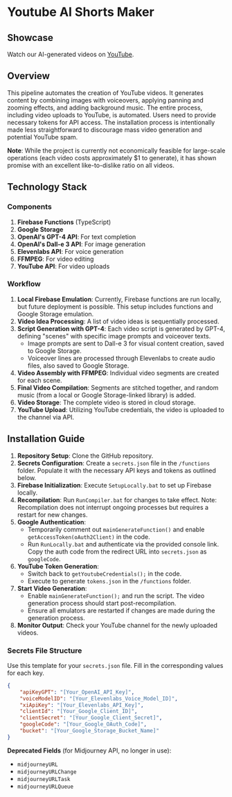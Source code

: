 # Youtube AI Shorts Maker

## Showcase
Watch our AI-generated videos on [YouTube](https://www.youtube.com/channel/UCe9WDr3LCEiej97IgFptQ8A).

## Overview
This pipeline automates the creation of YouTube videos. It generates content by combining images with voiceovers, applying panning and zooming effects, and adding background music. The entire process, including video uploads to YouTube, is automated. Users need to provide necessary tokens for API access. The installation process is intentionally made less straightforward to discourage mass video generation and potential YouTube spam.

**Note**: While the project is currently not economically feasible for large-scale operations (each video costs approximately $1 to generate), it has shown promise with an excellent like-to-dislike ratio on all videos.

## Technology Stack

### Components
1. **Firebase Functions** (TypeScript)
2. **Google Storage**
3. **OpenAI's GPT-4 API**: For text completion
4. **OpenAI's Dall-e 3 API**: For image generation
5. **Elevenlabs API**: For voice generation
6. **FFMPEG**: For video editing
7. **YouTube API**: For video uploads

### Workflow
1. **Local Firebase Emulation**: Currently, Firebase functions are run locally, but future deployment is possible. This setup includes functions and Google Storage emulation.
2. **Video Idea Processing**: A list of video ideas is sequentially processed.
3. **Script Generation with GPT-4**: Each video script is generated by GPT-4, defining "scenes" with specific image prompts and voiceover texts. 
   - Image prompts are sent to Dall-e 3 for visual content creation, saved to Google Storage.
   - Voiceover lines are processed through Elevenlabs to create audio files, also saved to Google Storage.
4. **Video Assembly with FFMPEG**: Individual video segments are created for each scene.
5. **Final Video Compilation**: Segments are stitched together, and random music (from a local or Google Storage-linked library) is added.
6. **Video Storage**: The complete video is stored in cloud storage.
7. **YouTube Upload**: Utilizing YouTube credentials, the video is uploaded to the channel via API.

## Installation Guide
1. **Repository Setup**: Clone the GitHub repository.
2. **Secrets Configuration**: Create a `secrets.json` file in the `/functions` folder. Populate it with the necessary API keys and tokens as outlined below.
3. **Firebase Initialization**: Execute `SetupLocally.bat` to set up Firebase locally.
4. **Recompilation**: Run `RunCompiler.bat` for changes to take effect. Note: Recompilation does not interrupt ongoing processes but requires a restart for new changes.
5. **Google Authentication**: 
   - Temporarily comment out `mainGenerateFunction()` and enable `getAccessToken(oAuth2Client)` in the code.
   - Run `RunLocally.bat` and authenticate via the provided console link. Copy the auth code from the redirect URL into `secrets.json` as `googleCode`.
6. **YouTube Token Generation**: 
   - Switch back to `getYoutubeCredentials();` in the code.
   - Execute to generate `tokens.json` in the `/functions` folder.
7. **Start Video Generation**: 
   - Enable `mainGenerateFunction();` and run the script. The video generation process should start post-recompilation.
   - Ensure all emulators are restarted if changes are made during the generation process.
8. **Monitor Output**: Check your YouTube channel for the newly uploaded videos.

### Secrets File Structure
Use this template for your `secrets.json` file. Fill in the corresponding values for each key.

```json
{
    "apiKeyGPT": "[Your_OpenAI_API_Key]",
    "voiceModelID": "[Your_Elevenlabs_Voice_Model_ID]",
    "xiApiKey": "[Your_Elevenlabs_API_Key]",
    "clientId": "[Your_Google_Client_ID]",
    "clientSecret": "[Your_Google_Client_Secret]",
    "googleCode": "[Your_Google_OAuth_Code]",
    "bucket": "[Your_Google_Storage_Bucket_Name]"
}
```

**Deprecated Fields** (for Midjourney API, no longer in use):
* `midjourneyURL`
* `midjourneyURLChange`
* `midjourneyURLTask`
* `midjourneyURLQueue`
